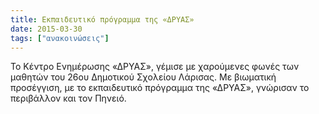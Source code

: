 ```yaml
---
title: Eκπαιδευτικό πρόγραμμα της «ΔΡΥΑΣ»
date: 2015-03-30
tags: ["ανακοινώσεις"]
---
```


Το Κέντρο Ενημέρωσης «ΔΡΥΑΣ», γέμισε με χαρούμενες φωνές των μαθητών του 26ου Δημοτικού Σχολείου Λάρισας.
Με βιωματική προσέγγιση, με το εκπαιδευτικό πρόγραμμα της «ΔΡΥΑΣ», γνώρισαν το περιβάλλον και τον Πηνειό.
